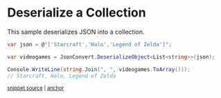 # Deserialize a Collection

This sample deserializes JSON into a collection.

<!-- snippet: DeserializeCollection -->
<a id='snippet-deserializecollection'></a>
```cs
var json = @"['Starcraft','Halo','Legend of Zelda']";

var videogames = JsonConvert.DeserializeObject<List<string>>(json);

Console.WriteLine(string.Join(", ", videogames.ToArray()));
// Starcraft, Halo, Legend of Zelda
```
<sup><a href='/src/Tests/Documentation/Samples/Serializer/DeserializeCollection.cs#L33-L40' title='Snippet source file'>snippet source</a> | <a href='#snippet-deserializecollection' title='Start of snippet'>anchor</a></sup>
<!-- endSnippet -->
